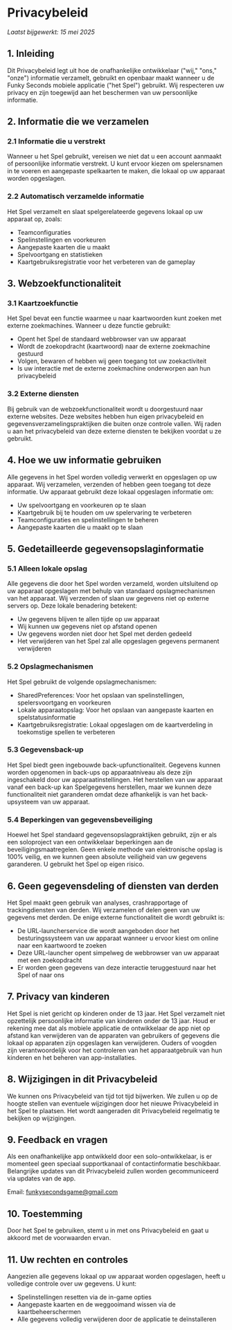 # Privacybeleid

*Laatst bijgewerkt: 15 mei 2025*

## 1. Inleiding

Dit Privacybeleid legt uit hoe de onafhankelijke ontwikkelaar ("wij," "ons," "onze") informatie verzamelt, gebruikt en openbaar maakt wanneer u de Funky Seconds mobiele applicatie ("het Spel") gebruikt. Wij respecteren uw privacy en zijn toegewijd aan het beschermen van uw persoonlijke informatie.

## 2. Informatie die we verzamelen

### 2.1 Informatie die u verstrekt

Wanneer u het Spel gebruikt, vereisen we niet dat u een account aanmaakt of persoonlijke informatie verstrekt. U kunt ervoor kiezen om spelersnamen in te voeren en aangepaste spelkaarten te maken, die lokaal op uw apparaat worden opgeslagen.

### 2.2 Automatisch verzamelde informatie

Het Spel verzamelt en slaat spelgerelateerde gegevens lokaal op uw apparaat op, zoals:

- Teamconfiguraties
- Spelinstellingen en voorkeuren
- Aangepaste kaarten die u maakt
- Spelvoortgang en statistieken
- Kaartgebruiksregistratie voor het verbeteren van de gameplay

## 3. Webzoekfunctionaliteit

### 3.1 Kaartzoekfunctie

Het Spel bevat een functie waarmee u naar kaartwoorden kunt zoeken met externe zoekmachines. Wanneer u deze functie gebruikt:

- Opent het Spel de standaard webbrowser van uw apparaat
- Wordt de zoekopdracht (kaartwoord) naar de externe zoekmachine gestuurd
- Volgen, bewaren of hebben wij geen toegang tot uw zoekactiviteit
- Is uw interactie met de externe zoekmachine onderworpen aan hun privacybeleid

### 3.2 Externe diensten

Bij gebruik van de webzoekfunctionaliteit wordt u doorgestuurd naar externe websites. Deze websites hebben hun eigen privacybeleid en gegevensverzamelingspraktijken die buiten onze controle vallen. Wij raden u aan het privacybeleid van deze externe diensten te bekijken voordat u ze gebruikt.

## 4. Hoe we uw informatie gebruiken

Alle gegevens in het Spel worden volledig verwerkt en opgeslagen op uw apparaat. Wij verzamelen, verzenden of hebben geen toegang tot deze informatie. Uw apparaat gebruikt deze lokaal opgeslagen informatie om:

- Uw spelvoortgang en voorkeuren op te slaan
- Kaartgebruik bij te houden om uw spelervaring te verbeteren
- Teamconfiguraties en spelinstellingen te beheren
- Aangepaste kaarten die u maakt op te slaan

## 5. Gedetailleerde gegevensopslaginformatie

### 5.1 Alleen lokale opslag

Alle gegevens die door het Spel worden verzameld, worden uitsluitend op uw apparaat opgeslagen met behulp van standaard opslagmechanismen van het apparaat. Wij verzenden of slaan uw gegevens niet op externe servers op. Deze lokale benadering betekent:

- Uw gegevens blijven te allen tijde op uw apparaat
- Wij kunnen uw gegevens niet op afstand openen
- Uw gegevens worden niet door het Spel met derden gedeeld
- Het verwijderen van het Spel zal alle opgeslagen gegevens permanent verwijderen

### 5.2 Opslagmechanismen

Het Spel gebruikt de volgende opslagmechanismen:

- SharedPreferences: Voor het opslaan van spelinstellingen, spelersvoortgang en voorkeuren
- Lokale apparaatopslag: Voor het opslaan van aangepaste kaarten en spelstatusinformatie
- Kaartgebruiksregistratie: Lokaal opgeslagen om de kaartverdeling in toekomstige spellen te verbeteren

### 5.3 Gegevensback-up

Het Spel biedt geen ingebouwde back-upfunctionaliteit. Gegevens kunnen worden opgenomen in back-ups op apparaatniveau als deze zijn ingeschakeld door uw apparaatinstellingen. Het herstellen van uw apparaat vanaf een back-up kan Spelgegevens herstellen, maar we kunnen deze functionaliteit niet garanderen omdat deze afhankelijk is van het back-upsysteem van uw apparaat.

### 5.4 Beperkingen van gegevensbeveiliging

Hoewel het Spel standaard gegevensopslagpraktijken gebruikt, zijn er als een soloproject van een ontwikkelaar beperkingen aan de beveiligingsmaatregelen. Geen enkele methode van elektronische opslag is 100% veilig, en we kunnen geen absolute veiligheid van uw gegevens garanderen. U gebruikt het Spel op eigen risico.

## 6. Geen gegevensdeling of diensten van derden

Het Spel maakt geen gebruik van analyses, crashrapportage of trackingdiensten van derden. Wij verzamelen of delen geen van uw gegevens met derden. De enige externe functionaliteit die wordt gebruikt is:

- De URL-launcherservice die wordt aangeboden door het besturingssysteem van uw apparaat wanneer u ervoor kiest om online naar een kaartwoord te zoeken
- Deze URL-launcher opent simpelweg de webbrowser van uw apparaat met een zoekopdracht
- Er worden geen gegevens van deze interactie teruggestuurd naar het Spel of naar ons

## 7. Privacy van kinderen

Het Spel is niet gericht op kinderen onder de 13 jaar. Het Spel verzamelt niet opzettelijk persoonlijke informatie van kinderen onder de 13 jaar. Houd er rekening mee dat als mobiele applicatie de ontwikkelaar de app niet op afstand kan verwijderen van de apparaten van gebruikers of gegevens die lokaal op apparaten zijn opgeslagen kan verwijderen. Ouders of voogden zijn verantwoordelijk voor het controleren van het apparaatgebruik van hun kinderen en het beheren van app-installaties.

## 8. Wijzigingen in dit Privacybeleid

We kunnen ons Privacybeleid van tijd tot tijd bijwerken. We zullen u op de hoogte stellen van eventuele wijzigingen door het nieuwe Privacybeleid in het Spel te plaatsen. Het wordt aangeraden dit Privacybeleid regelmatig te bekijken op wijzigingen.

## 9. Feedback en vragen

Als een onafhankelijke app ontwikkeld door een solo-ontwikkelaar, is er momenteel geen speciaal supportkanaal of contactinformatie beschikbaar. Belangrijke updates van dit Privacybeleid zullen worden gecommuniceerd via updates van de app.

Email: funkysecondsgame@gmail.com

## 10. Toestemming

Door het Spel te gebruiken, stemt u in met ons Privacybeleid en gaat u akkoord met de voorwaarden ervan.

## 11. Uw rechten en controles

Aangezien alle gegevens lokaal op uw apparaat worden opgeslagen, heeft u volledige controle over uw gegevens. U kunt:

- Spelinstellingen resetten via de in-game opties
- Aangepaste kaarten en de weggooimand wissen via de kaartbeheerschermen
- Alle gegevens volledig verwijderen door de applicatie te deïnstalleren
